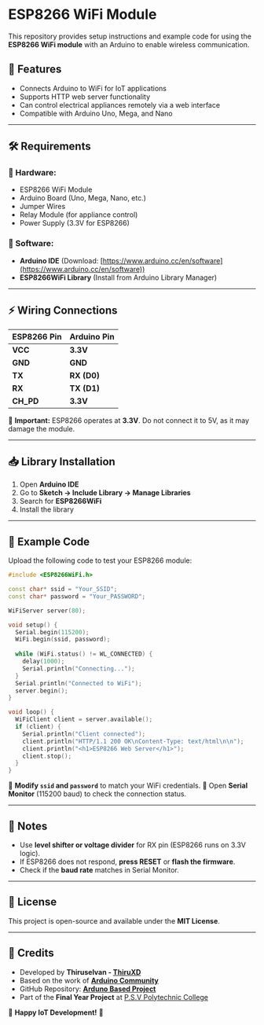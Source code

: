 # ESP8266 WiFi Module

This repository provides setup instructions and example code for using the **ESP8266 WiFi module** with an Arduino to enable wireless communication.

## 📌 Features
- Connects Arduino to WiFi for IoT applications
- Supports HTTP web server functionality
- Can control electrical appliances remotely via a web interface
- Compatible with Arduino Uno, Mega, and Nano

---

## 🛠 Requirements
### 🔹 Hardware:
- ESP8266 WiFi Module
- Arduino Board (Uno, Mega, Nano, etc.)
- Jumper Wires
- Relay Module (for appliance control)
- Power Supply (3.3V for ESP8266)

### 🔹 Software:
- **Arduino IDE** (Download: [https://www.arduino.cc/en/software](https://www.arduino.cc/en/software))
- **ESP8266WiFi Library** (Install from Arduino Library Manager)

---

## ⚡ Wiring Connections

| **ESP8266 Pin** | **Arduino Pin** |
|---------------|---------------|
| **VCC**      | **3.3V**       |
| **GND**      | **GND**        |
| **TX**       | **RX (D0)**    |
| **RX**       | **TX (D1)**    |
| **CH_PD**    | **3.3V**       |

📌 **Important:** ESP8266 operates at **3.3V**. Do not connect it to 5V, as it may damage the module.

---

## 📥 Library Installation
1. Open **Arduino IDE**
2. Go to **Sketch → Include Library → Manage Libraries**
3. Search for **ESP8266WiFi**
4. Install the library

---

## 🚀 Example Code
Upload the following code to test your ESP8266 module:

```cpp
#include <ESP8266WiFi.h>

const char* ssid = "Your_SSID";
const char* password = "Your_PASSWORD";

WiFiServer server(80);

void setup() {
  Serial.begin(115200);
  WiFi.begin(ssid, password);
  
  while (WiFi.status() != WL_CONNECTED) {
    delay(1000);
    Serial.println("Connecting...");
  }
  Serial.println("Connected to WiFi");
  server.begin();
}

void loop() {
  WiFiClient client = server.available();
  if (client) {
    Serial.println("Client connected");
    client.println("HTTP/1.1 200 OK\nContent-Type: text/html\n\n");
    client.println("<h1>ESP8266 Web Server</h1>");
    client.stop();
  }
}
```

🔹 **Modify `ssid` and `password`** to match your WiFi credentials.
🔹 Open **Serial Monitor** (115200 baud) to check the connection status.

---

## 📌 Notes
- Use **level shifter or voltage divider** for RX pin (ESP8266 runs on 3.3V logic).
- If ESP8266 does not respond, **press RESET** or **flash the firmware**.
- Check if the **baud rate** matches in Serial Monitor.

---

## 📜 License
This project is open-source and available under the **MIT License**.

---

## 🙌 Credits
- Developed by **Thiruselvan - [ThiruXD](https://github.com/ThiruXD)**
- Based on the work of **[Arduino Community](https://forum.arduino.cc/)**
- GitHub Repository: **[Arduno Based Project](https://github.com/ThiruXD/Arduno-Based-Project)**
- Part of the **Final Year Project** at [P.S.V Polytechnic College](https://g.co/kgs/e5nvPrM)

🚀 **Happy IoT Development!** 🎉
